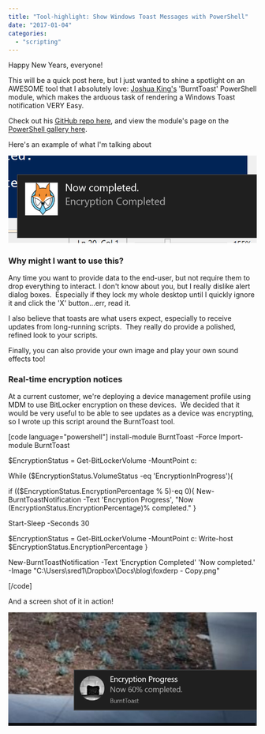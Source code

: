 ```yaml
---
title: "Tool-highlight: Show Windows Toast Messages with PowerShell"
date: "2017-01-04"
categories: 
  - "scripting"
---
```


Happy New Years, everyone!

This will be a quick post here, but I just wanted to shine a spotlight on an AWESOME tool that I absolutely love: [Joshua King's](https://twitter.com/WindosNZ) 'BurntToast' PowerShell module, which makes the arduous task of rendering a Windows Toast notification VERY Easy.

Check out his [GitHub repo here](https://github.com/Windos/BurntToast), and view the module's page on the [PowerShell gallery here](https://www.powershellgallery.com/packages/BurntToast/0.5.1).

Here's an example of what I'm talking about

![en](images/en.png)

### Why might I want to use this?

Any time you want to provide data to the end-user, but not require them to drop everything to interact. I don't know about you, but I really dislike alert dialog boxes.  Especially if they lock my whole desktop until I quickly ignore it and click the 'X' button...err, read it.

I also believe that toasts are what users expect, especially to receive updates from long-running scripts.  They really do provide a polished, refined look to your scripts.

Finally, you can also provide your own image and play your own sound effects too!

### Real-time encryption notices

At a current customer, we're deploying a device management profile using MDM to use BitLocker encryption on these devices.  We decided that it would be very useful to be able to see updates as a device was encrypting, so I wrote up this script around the BurntToast tool.

\[code language="powershell"\] install-module BurntToast -Force Import-module BurntToast

$EncryptionStatus = Get-BitLockerVolume -MountPoint c:

While ($EncryptionStatus.VolumeStatus -eq 'EncryptionInProgress'){

if (($EncryptionStatus.EncryptionPercentage % 5)-eq 0){ New-BurntToastNotification -Text 'Encryption Progress', "Now $($EncryptionStatus.EncryptionPercentage)% completed." }

Start-Sleep -Seconds 30

$EncryptionStatus = Get-BitLockerVolume -MountPoint c: Write-host $EncryptionStatus.EncryptionPercentage }

New-BurntToastNotification -Text 'Encryption Completed' 'Now completed.' -Image "C:\\Users\\sred1\\Dropbox\\Docs\\blog\\foxderp - Copy.png"

\[/code\]

And a screen shot of it in action!

![encryption-percentage](images/encryption-percentage.png)
